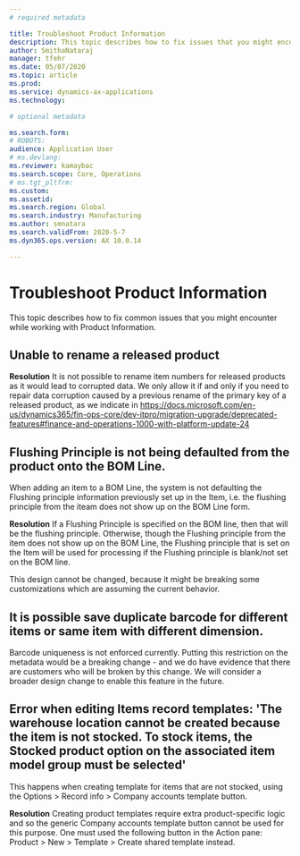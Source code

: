 ```yaml
---
# required metadata

title: Troubleshoot Product Information
description: This topic describes how to fix issues that you might encounter while working with Product Information.
author: SmithaNataraj
manager: tfehr
ms.date: 05/07/2020
ms.topic: article
ms.prod: 
ms.service: dynamics-ax-applications
ms.technology: 

# optional metadata

ms.search.form: 
# ROBOTS: 
audience: Application User
# ms.devlang: 
ms.reviewer: kamaybac
ms.search.scope: Core, Operations
# ms.tgt_pltfrm: 
ms.custom: 
ms.assetid: 
ms.search.region: Global
ms.search.industry: Manufacturing
ms.author: smnatara
ms.search.validFrom: 2020-5-7
ms.dyn365.ops.version: AX 10.0.14

---
```

# Troubleshoot Product Information
This topic describes how to fix common issues that you might encounter while working with Product Information.

##  Unable to rename a released product 
		
**Resolution**
It is not possible to rename item numbers for released products as it would lead to corrupted data. We only allow it if and only if you need to repair data corruption caused by a previous rename of the primary key of a released product, as we indicate in https://docs.microsoft.com/en-us/dynamics365/fin-ops-core/dev-itpro/migration-upgrade/deprecated-features#finance-and-operations-1000-with-platform-update-24

## Flushing Principle is not being defaulted from the product onto the BOM Line.
When adding an item to a BOM Line, the system is not defaulting the Flushing principle information previously set up in the Item, i.e. the flushing principle from the iteam does not show up on the BOM Line form.

**Resolution**
If a Flushing Principle is specified on the BOM line, then that will be the flushing principle. Otherwise, though the Flushing principle from the item does not show up on the BOM Line, the Flushing principle that is set on the Item will be used for processing if the Flushing principle is blank/not set on the BOM line.

This design cannot be changed, because it might be breaking some customizations which are assuming the current behavior.

## It is possible save duplicate barcode for different items or same item with different dimension.
Barcode uniqueness is not enforced currently. Putting this restriction on the metadata would be a breaking change - and we do have evidence that there are customers who will be broken by this change. We will consider a broader design change to enable this feature in the future.

## Error when editing Items record templates: 'The warehouse location cannot be created because the item is not stocked. To stock items, the Stocked product option on the associated item model group must be selected'
This happens when creating template for items that are not stocked, using the Options > Record info > Company accounts template button.

**Resolution**
Creating product templates require extra product-specific logic and so the generic Company accounts template button cannot be used for this purpose. One must used the following button in the Action pane: Product > New > Template > Create shared template instead.


